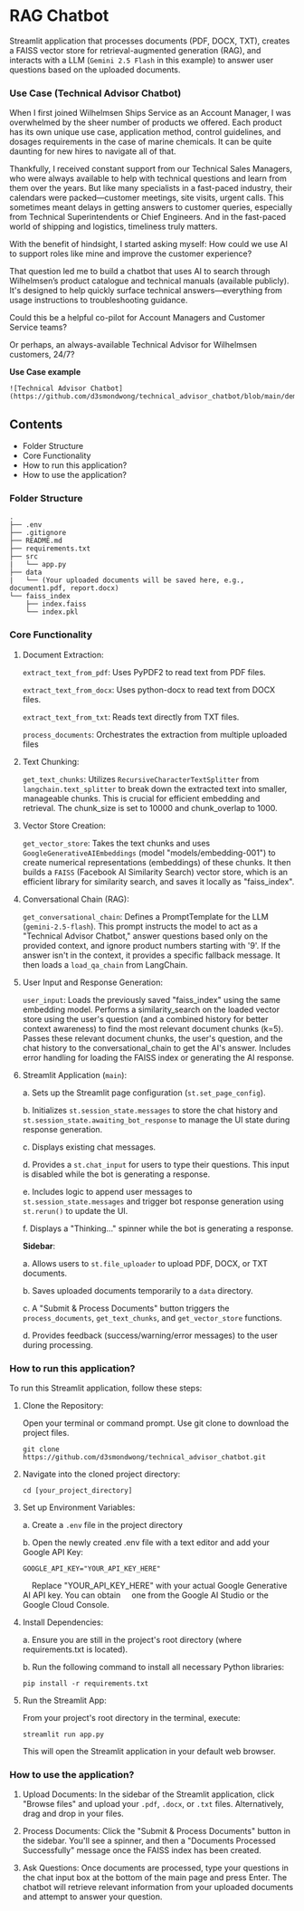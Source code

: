 # RAG Chatbot
Streamlit application that processes documents (PDF, DOCX, TXT), creates a FAISS vector store for retrieval-augmented generation (RAG), and interacts with a LLM (`Gemini 2.5 Flash` in this example) to answer user questions based on the uploaded documents.

### Use Case (Technical Advisor Chatbot)
When I first joined Wilhelmsen Ships Service as an Account Manager, I was overwhelmed by the sheer number of products we offered. Each product has its own unique use case, application method, control guidelines, and dosages requirements in the case of marine chemicals. It can be quite daunting for new hires to navigate all of that.

Thankfully, I received constant support from our Technical Sales Managers, who were always available to help with technical questions and learn from them over the years. But like many specialists in a fast-paced industry, their calendars were packed—customer meetings, site visits, urgent calls. This sometimes meant delays in getting answers to customer queries, especially from Technical Superintendents or Chief Engineers. And in the fast-paced world of shipping and logistics, timeliness truly matters.

With the benefit of hindsight, I started asking myself: How could we use AI to support roles like mine and improve the customer experience?

That question led me to build a chatbot that uses AI to search through Wilhelmsen’s product catalogue and technical manuals (available publicly). It's designed to help quickly surface technical answers—everything from usage instructions to troubleshooting guidance.

Could this be a helpful co-pilot for Account Managers and Customer Service teams?

Or perhaps, an always-available Technical Advisor for Wilhelmsen customers, 24/7?

**Use Case example**

```
![Technical Advisor Chatbot](https://github.com/d3smondwong/technical_advisor_chatbot/blob/main/demo_assets/Technical%20Advisor%20Chatbot%20(Original%20Size).gif)
```

## Contents
- Folder Structure
- Core Functionality
- How to run this application?
- How to use the application?

### Folder Structure
```
.
├── .env
├── .gitignore
├── README.md
├── requirements.txt
├── src
|   └── app.py
├── data
|   └── (Your uploaded documents will be saved here, e.g., document1.pdf, report.docx)
└── faiss_index
    ├── index.faiss
    └── index.pkl
```

### Core Functionality

1. Document Extraction:

    `extract_text_from_pdf`: Uses PyPDF2 to read text from PDF files.

    `extract_text_from_docx`: Uses python-docx to read text from DOCX files.

    `extract_text_from_txt`: Reads text directly from TXT files.

    `process_documents`: Orchestrates the extraction from multiple uploaded files

2. Text Chunking:

    `get_text_chunks`: Utilizes `RecursiveCharacterTextSplitter` from `langchain.text_splitter` to break down the extracted text into smaller, manageable chunks. This is crucial for efficient embedding and retrieval. The chunk_size is set to 10000 and chunk_overlap to 1000.

3. Vector Store Creation:

    `get_vector_store`: Takes the text chunks and uses `GoogleGenerativeAIEmbeddings` (model "models/embedding-001") to create numerical representations (embeddings) of these chunks. It then builds a `FAISS` (Facebook AI Similarity Search) vector store, which is an efficient library for similarity search, and saves it locally as "faiss_index".

4. Conversational Chain (RAG):

    `get_conversational_chain`: Defines a PromptTemplate for the LLM (`gemini-2.5-flash`). This prompt instructs the model to act as a "Technical Advisor Chatbot," answer questions based only on the provided context, and ignore product numbers starting with '9'. If the answer isn't in the context, it provides a specific fallback message. It then loads a `load_qa_chain` from LangChain.

5. User Input and Response Generation:

    `user_input`: Loads the previously saved "faiss_index" using the same embedding model. Performs a similarity_search on the loaded vector store using the user's question (and a combined history for better context awareness) to find the most relevant document chunks (k=5).
    Passes these relevant document chunks, the user's question, and the chat history to the conversational_chain to get the AI's answer.
    Includes error handling for loading the FAISS index or generating the AI response.

6. Streamlit Application (`main`):

    a. Sets up the Streamlit page configuration (`st.set_page_config`).

    b. Initializes `st.session_state.messages` to store the chat history and `st.session_state.awaiting_bot_response` to manage the UI state during response generation.

    c. Displays existing chat messages.

    d. Provides a `st.chat_input` for users to type their questions. This input is disabled while the bot is generating a response.

    e. Includes logic to append user messages to `st.session_state.messages` and trigger bot response generation using `st.rerun()` to update the UI.

    f. Displays a "Thinking..." spinner while the bot is generating a response.

    **Sidebar**:

    a. Allows users to `st.file_uploader` to upload PDF, DOCX, or TXT documents.

    b. Saves uploaded documents temporarily to a `data` directory.

    c.  A "Submit & Process Documents" button triggers the `process_documents`, `get_text_chunks`, and `get_vector_store` functions.

    d. Provides feedback (success/warning/error messages) to the user during processing.

### How to run this application?

To run this Streamlit application, follow these steps:

1. Clone the Repository:

    Open your terminal or command prompt.
    Use git clone to download the project files.

    ```
    git clone https://github.com/d3smondwong/technical_advisor_chatbot.git
    ```
2. Navigate into the cloned project directory:

    ```
    cd [your_project_directory]
    ```
3. Set up Environment Variables:

    a. Create a `.env` file in the project directory

    b. Open the newly created .env file with a text editor and add your     Google API Key:

    ```
    GOOGLE_API_KEY="YOUR_API_KEY_HERE"
    ```
    &nbsp;&nbsp;&nbsp;&nbsp;Replace "YOUR_API_KEY_HERE" with your actual Google Generative AI API key. You can obtain &nbsp;&nbsp;&nbsp;&nbsp;one from the Google AI Studio or the Google Cloud Console.

4. Install Dependencies:

    a. Ensure you are still in the project's root directory (where requirements.txt is located).

    b. Run the following command to install all necessary Python libraries:

    ```
    pip install -r requirements.txt
    ```

5. Run the Streamlit App:

    From your project's root directory in the terminal, execute:

    ```
    streamlit run app.py

    ```
    This will open the Streamlit application in your default web browser.

### How to use the application?

1. Upload Documents: In the sidebar of the Streamlit application, click "Browse files" and upload your `.pdf`, `.docx`, or `.txt` files. Alternatively, drag and drop in your files.

2. Process Documents: Click the "Submit & Process Documents" button in the sidebar. You'll see a spinner, and then a "Documents Processed Successfully" message once the FAISS index has been created.

3. Ask Questions: Once documents are processed, type your questions in the chat input box at the bottom of the main page and press Enter. The chatbot will retrieve relevant information from your uploaded documents and attempt to answer your question.
